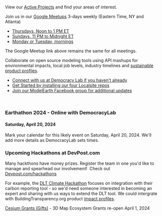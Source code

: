 <!--
<h1 style="margin-bottom:0px; font-size:38px">48 Hours of Earth Day!</h1>
<h3 style="margin-top:4px; font-size:24px">Friday, April 22, 2022</h3>

Join us during Democracy Lab's 48 HOUR EARTH DAY on April 22nd. The event will begin when Earth Day starts in New Zealand (UTC+12), and conclude 48 hours later when the day ends on Howland Island (UTC-12). Project teams will participate from all around the world!&nbsp; <a href="https://www.democracylab.org/projects/834">Join&nbsp;our project team</a><br><br>

For use during a future Web Challenge
[WebStorm Notes](https://docs.google.com/document/d/1BKxx5Q5rtNgZ9cD-Hsgdi_nEL1YPCfPhKjbnIqMgCRI/edit?usp=sharing) - Add info on using [GitHub Copilot by OpenAI](https://github.com/features/copilot) or other AI codex.
-->

View our [Active Projects](../) and find your areas of interest.

Join us in our [Google Meetups](https://meet.google.com/pcv-xrdh-bat) 3-days weekly (Eastern Time, NY and Atlanta)
- [Thursdays, Noon to 1 PM ET](https://meet.google.com/pcv-xrdh-bat)
- [Sundays, 11 PM to Midnight ET](https://meet.google.com/pcv-xrdh-bat)
- [Monday or Tuesday, mornings](https://meet.google.com/pcv-xrdh-bat)

The Google Meetup link above remains the same for all meetings.

Collaborate on open source modeling tools using API mashups for environmental impacts, local job levels, industry timelines and [sustainable product profiles](../../io/template/).  

- [Connect with us at Democracy Lab if you haven't already](https://www.democracylab.org/projects/834)
- [Get Started by installing our four Localsite repos](../../localsite/start/steps/)
- [Join our ModelEarth Facebook group for additional updates](https://www.facebook.com/groups/modelearth)

<br>

<!--
- [Join our ModelEarth Slack in Democracy Lab](https://democracylab-org.slack.com/archives/C06F73YKEQN)
- [Deploy Apache ECharts 3D Globes and Lines for Input-Output](https://echarts.apache.org/examples/en/index.html#chart-type-lines3D)
-->


### Earthathon 2024 - Online with DemocracyLab
#### Saturday, April 20, 2024

Mark your calendar for this likely event on Saturday, April 20, 2024.
We'll add more details as DemocracyLab sets times.
<br>


### Upcoming Hackathons at DevPost.com

Many hackthons have money prizes. Register the team in one you'd like to manage and spearhead our involvement! &nbsp;Check out [Devpost.com/hackathons](https://devpost.com/hackathons)

For example, the [DLT Climate Hackathon](https://dlt-climate-hackathon.devpost.com/details/dates) focuses on integration with their carbon reporting tool - so we'd need someone interested in becoming an expert and sharing with us ways to extend the DLT tool. We could intergrate with BuildingTransparency.org product [impact profiles](/io/template/).<br>

[Cesium Grants (Gifts)](https://cesium.com/cesium-ecosystem-grants/) - 3D Map Ecosystem Grants re-open April 1, 2024

<!--Grant Proposal, Review and Recommendation-->
<!--
### Art of Code: Ai Integration for States and Communities

#### Date to be determined.


Judging Criteria:

- Immediately plugs into an existing government service
- Creates Jobs
- Encourages Human Expression
- Saves time
- Provides easy access and training for new users
- Free or low cost

We're seeking sponsors to make Art of Code a reality.
-->

<!--

CSE 6242
https://app.slack.com/client/T8L2KN1AP/C8L4VC44A/thread/C8L4VC44A-1602167484.023000?cdn_fallback=1

## Meetups

Join us at a <a href="https://www.meetup.com/codeforatlanta/" target="_blank">Code for Atlanta Meetup</a>  

<b>Wednesdays, Nov and Dec, 2021 - 3PM ET</b>
DJango/React - <a href="https://www.democracylab.org/">Democracy Lab's</a> weekly developer meeting is Wednesdays at 12pm PT
Focusing on integration with <a href="../../../community/resources/diffbot/">Civic Tech Category API</a> and <a href="../../../io/template/toml">Github Repo Data (from TOML)</a>

**Saturday, November 20, 2021 - 11:30AM to 8PM ET**
[Hack To Give Thanks](https://democracylab.org/events/2021-hack-to-give-thanks) - Presented by Democracy Lab 

<b>Saturday, January 15, 2022 - 11:30 AM to 8:00 PM EST</b>  
Join our <a href="https://www.democracylab.org/projects/834">Neighborhood.org Team</a> to help create local Carbon Footprint tools with the EPA. You can attend from any location!<br>

<b>Tuesday, January 18, 2022 - 7 PM to 9 PM EST</b>
<a href="https://www.meetup.com/codeforatlanta">Neighborhood.org at Code for Atlanta</a> - Join us virtually to work on Carbon Footprint tools and CourtBot updates.
-->


<!--
<a href="https://openseattle.org/events/">Open Seattle</a> - Every 4th Thursday of the month at 6:30 PM PT
Focusing on building Better Civic Sites with mobile surveys using modular GitHub forks.<br>
-->
